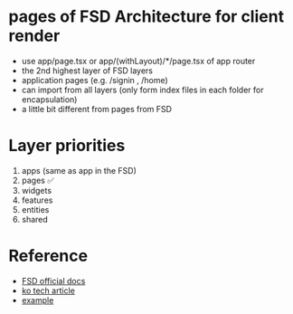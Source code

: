 # pages of FSD Architecture for client render

-  use app/page.tsx or app/(withLayout)/\*/page.tsx of app router
-  the 2nd highest layer of FSD layers
-  application pages (e.g. /signin , /home)
-  can import from all layers (only form index files in each folder for encapsulation)
-  a little bit different from pages from FSD

# Layer priorities

1. apps (same as app in the FSD)
2. pages ✅
3. widgets
4. features
5. entities
6. shared

# Reference

-  [FSD official docs](https://feature-sliced.design/docs)
-  [ko tech article](https://emewjin.github.io/feature-sliced-design/)
-  [example](https://nukeapp.netlify.app/)
